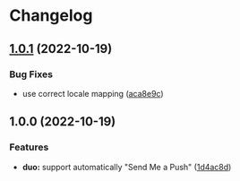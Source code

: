 # Changelog

## [1.0.1](https://github.com/pionxzh/userscripts/compare/duo-v1.0.0...duo-v1.0.1) (2022-10-19)


### Bug Fixes

* use correct locale mapping ([aca8e9c](https://github.com/pionxzh/userscripts/commit/aca8e9c251894f3c3dddda62cc68bfa3593dad34))

## 1.0.0 (2022-10-19)


### Features

* **duo:** support automatically "Send Me a Push" ([1d4ac8d](https://github.com/pionxzh/userscripts/commit/1d4ac8de23ff16305066ce16d0176648a57857d2))
